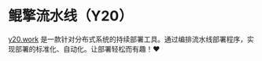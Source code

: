 # 鲲擎流水线（Y20）

 [y20.work](https://y20.work) 是一款针对分布式系统的持续部署工具。通过编排流水线部署程序，实现部署的标准化、自动化。让部署轻松而有趣！:heart:
